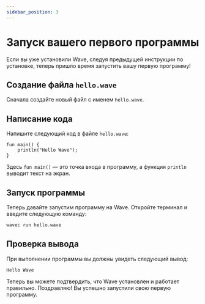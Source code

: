 ```yaml
---
sidebar_position: 3
---
```


# Запуск вашего первого программы
Если вы уже установили Wave, следуя предыдущей инструкции по установке, теперь пришло время запустить вашу первую программу!

## Создание файла `hello.wave`
Сначала создайте новый файл с именем `hello.wave`.

## Написание кода
Напишите следующий код в файле `hello.wave`:

```wave
fun main() {
    println("Hello Wave");
}
```

Здесь `fun main()` — это точка входа в программу, а функция `println` выводит текст на экран.

## Запуск программы
Теперь давайте запустим программу на Wave. Откройте терминал и введите следующую команду:

```bash
wavec run hello.wave
```

## Проверка вывода
При выполнении программы вы должны увидеть следующий вывод:

```
Hello Wave
```

Теперь вы можете подтвердить, что Wave установлен и работает правильно. Поздравляю! Вы успешно запустили свою первую программу.
